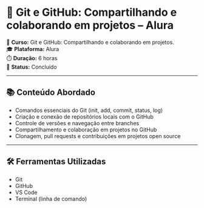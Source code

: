# 🔧 Git e GitHub: Compartilhando e colaborando em projetos – Alura

📘 **Curso:** Git e GitHub: Compartilhando e colaborando em projetos.  
🎓 **Plataforma:** Alura  
⏱️ **Duração:** 6 horas  
📄 **Status:** Concluído  

---

## 📚 Conteúdo Abordado

- Comandos essenciais do Git (init, add, commit, status, log)
- Criação e conexão de repositórios locais com o GitHub
- Controle de versões e navegação entre branches
- Compartilhamento e colaboração em projetos no GitHub
- Clonagem, pull requests e contribuições em projetos open source

---

## 🛠️ Ferramentas Utilizadas

- Git
- GitHub
- VS Code
- Terminal (linha de comando)



